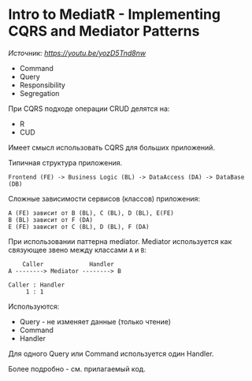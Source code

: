 # Intro to MediatR - Implementing CQRS and Mediator Patterns

*Источник: https://youtu.be/yozD5Tnd8nw*

* Command
* Query
* Responsibility
* Segregation

При CQRS подходе операции CRUD делятся на:
* R
* CUD

Имеет смысл использовать CQRS для больших приложений.

Типичная структура приложения.

```text
Frontend (FE) -> Business Logic (BL) -> DataAccess (DA) -> DataBase (DB)
```

Сложные зависимости сервисов (классов) приложения:

```text
A (FE) зависит от B (BL), C (BL), D (BL), E(FE)
B (BL) зависит от F (DA)
E (FE) зависит от C (BL), D (BL), F (DA)
```

При использовании паттерна mediator. Mediator используется как связующее звено между классами
`A` и `B`:

```text
    Caller             Handler
A --------> Mediator --------> B

Caller : Handler
     1 : 1
```

Используются:

* Query - не изменяет данные (только чтение)
* Command
* Handler

Для одного Query или Command используется один Handler.

Более подробно - см. прилагаемый код.
